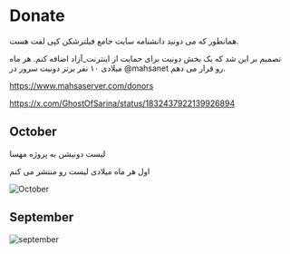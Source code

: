 # Donate

همانطور که می دونید دانشنامه سایت جامع فیلترشکن کپی لفت هست. 

تصمیم بر این شد که یک بخش دونیت برای حمایت از اینترنت_آزاد اضافه کنم. هر ماه میلادی ۱۰ نفر برتر دونیت سرور در @mahsanet  رو قرار می دهم.


https://www.mahsaserver.com/donors

https://x.com/GhostOfSarina/status/1832437922139926894


## October

لیست دونیشن به پروژه مهسا

اول هر ماه میلادی لیست رو منتشر می کنم

![October](https://pbs.twimg.com/media/GY2FL6eXkAA4YOQ?format=jpg&name=small)

## September

![september](https://pbs.twimg.com/media/GWzW5QlWEAAqKD8?format=png&name=900x900)

